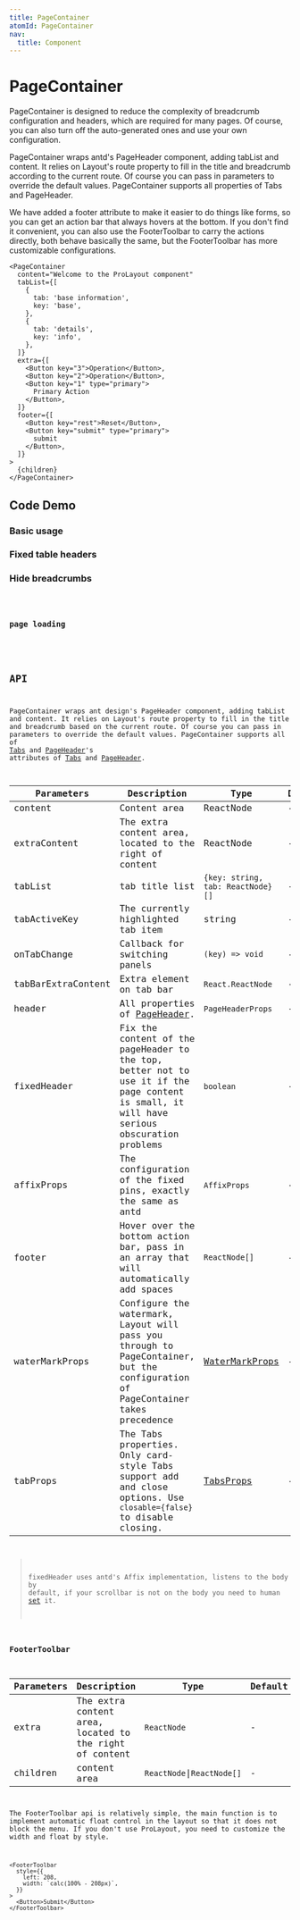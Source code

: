 ```yaml
---
title: PageContainer
atomId: PageContainer
nav:
  title: Component
---
```


# PageContainer

PageContainer is designed to reduce the complexity of breadcrumb configuration and headers, which are required for many pages. Of course, you can also turn off the auto-generated ones and use your own configuration.

PageContainer wraps antd's PageHeader component, adding tabList and content. It relies on Layout's route property to fill in the title and breadcrumb according to the current route. Of course you can pass in parameters to override the default values. PageContainer supports all properties of Tabs and PageHeader.

We have added a footer attribute to make it easier to do things like forms, so you can get an action bar that always hovers at the bottom. If you don't find it convenient, you can also use the FooterToolbar to carry the actions directly, both behave basically the same, but the FooterToolbar has more customizable configurations.

```tsx | pure
<PageContainer
  content="Welcome to the ProLayout component"
  tabList={[
    {
      tab: 'base information',
      key: 'base',
    },
    {
      tab: 'details',
      key: 'info',
    },
  ]}
  extra={[
    <Button key="3">Operation</Button>,
    <Button key="2">Operation</Button>,
    <Button key="1" type="primary">
      Primary Action
    </Button>,
  ]}
  footer={[
    <Button key="rest">Reset</Button>,
    <Button key="submit" type="primary">
      submit
    </Button>,
  ]}
>
  {children}
</PageContainer>
```

## Code Demo

### Basic usage

<code src="./demos/basic.tsx"></code>

### Fixed table headers

<code src="./demos/fixHeader.tsx"></code>

### Hide breadcrumbs

<code src="./demos/hideBreadMenu.tsx">

### page loading

<code src="./demos/loading.tsx"></code>

## API

PageContainer wraps ant design's PageHeader component, adding tabList and content. It relies on Layout's route property to fill in the title and breadcrumb based on the current route. Of course you can pass in parameters to override the default values. PageContainer supports all of [Tabs](https://ant.design/components/tabs/) and [PageHeader](https://ant.design/components/page-header/)'s attributes of [Tabs]() and [PageHeader]().

| Parameters | Description | Type | Default |
| --- | --- | --- | --- |
| content | Content area | ReactNode | - |
| extraContent | The extra content area, located to the right of content | ReactNode | - |
| tabList | tab title list | `{key: string, tab: ReactNode}[]` | - |
| tabActiveKey | The currently highlighted tab item | string | - |
| onTabChange | Callback for switching panels | `(key) => void` | - |
| tabBarExtraContent | Extra element on tab bar | `React.ReactNode` | - |
| header | All properties of [PageHeader](https://ant.design/components/page-header/). | `PageHeaderProps` | - |
| fixedHeader | Fix the content of the pageHeader to the top, better not to use it if the page content is small, it will have serious obscuration problems | `boolean` | - |
| affixProps | The configuration of the fixed pins, exactly the same as antd | `AffixProps` | - |
| footer | Hover over the bottom action bar, pass in an array that will automatically add spaces | `ReactNode[]` | - |
| waterMarkProps | Configure the watermark, Layout will pass you through to PageContainer, but the configuration of PageContainer takes precedence | [WaterMarkProps](/components/water-mark) | - |
| tabProps | The Tabs properties. Only card-style Tabs support add and close options. Use `closable={false}` to disable closing. | [TabsProps](https://ant.design/components/tabs/#Tabs) | - |

> fixedHeader uses antd's Affix implementation, listens to the body by default, if your scrollbar is not on the body you need to human [set](https://ant.design/components/affix/) it.

### FooterToolbar

| Parameters | Description | Type | Default |
| --- | --- | --- | --- |
| extra | The extra content area, located to the right of content | `ReactNode` | - |
| children | content area | `ReactNode`\|`ReactNode[]` | - |

The FooterToolbar api is relatively simple, the main function is to implement automatic float control in the layout so that it does not block the menu. If you don't use ProLayout, you need to customize the width and float by style.

```tsx | pure
<FooterToolbar
  style={{
    left: 208,
    width: `calc(100% - 208px)`,
  }}
>
  <Button>Submit</Button>
</FooterToolbar>
```
